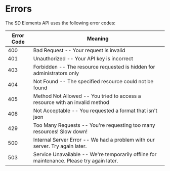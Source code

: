 # Errors

The SD Elements API uses the following error codes:


Error Code | Meaning
---------- | -------
400        | Bad Request -- Your request is invalid
401        | Unauthorized -- Your API key is incorrect
403        | Forbidden -- The resource requested is hidden for administrators only
404        | Not Found -- The specified resource could not be found
405        | Method Not Allowed -- You tried to access a resource with an invalid method
406        | Not Acceptable -- You requested a format that isn't json
429        | Too Many Requests -- You're requesting too many resources! Slow down!
500        | Internal Server Error -- We had a problem with our server. Try again later.
503        | Service Unavailable -- We're temporarily offline for maintenance. Please try again later.
